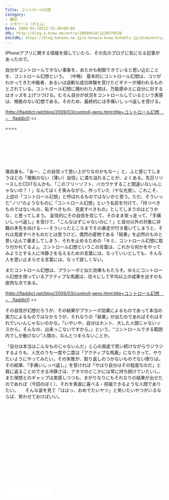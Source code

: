 ```yaml
---
Title: コントロール幻想
Category:
- 雑記
- メモワール（ポエム）
Date: 2009-04-10T22:35:38+09:00
URL: http://blog.a-know.me/entry/20090410/1239370538
EditURL: https://blog.hatena.ne.jp/a-know/a-know.hateblo.jp/atom/entry/12921228815727980120
---
```


iPhoneアプリに関する情報を探していたら、その先のブログに気になる記事があったので。

>>
自分がコントロールできない事象を、あたかも制御できていると思い込むことを、コントロール幻想という。
（中略）
基本的にコントロール幻想は、コツがわかってきた中級者、あるいは過剰な成功体験を受けたビギナーが捕われるものとされている。コントロール幻想に捕われた人間は、万能感ゆえに自分に対するはオッズを上げつづける。むろん自分が状況をコントロールしているという実感は、根拠のない幻想である。そのため、最終的には手痛いしっぺ返しを受ける。

[http://fladdict.net/blog/2009/03/controll-gens.html:title=コントロール幻想　−　fladdict]
<<


====

<script async src="//pagead2.googlesyndication.com/pagead/js/adsbygoogle.js"></script>
<!-- article-top -->
<ins class="adsbygoogle"
     style="display:inline-block;width:728px;height:90px"
     data-ad-client="ca-pub-3463034538369189"
     data-ad-slot="8367620130"></ins>
<script>
(adsbygoogle = window.adsbygoogle || []).push({});
</script>



僕自身も、「あー、この自信って思い上がりなのかもなー」と、ふと感じてしまうほどの「根拠のない（薄い）自信」に満ち溢れることが、よくある。先日リリースしたCDiTなんかも、「このフリーソフト、バカウケすること間違いないんじゃないの？！」なんてほくそ笑みながら、作っていた（ヤな光景）。これこそ、上述の「コントロール幻想」と呼ばれるものではないかと思う。ただ、そういった“ノリ”のようなものに「コントロール幻想」という名前を付けて、「持つべきものではないもの、恥ずべきもの、見直すべきもの」としてしまうのはどうかな、と思ってしまう。
妄信的にその自信を信じて、そのまま突っ走って、「手痛いしっぺ返し」を受けて、「こんなはずじゃないのに！」と自分以外の対象に非難の矛先を向ける−−−そういったところまでその暴走が行き着いてしまうと、それは見直すべきものだとは思うけど。偶然の産物である「結果」を必然のものと思い込んで暴走してしまう、それを止めるための「キミ、コントロール幻想に取り付かれてるよ」。コントロール幻想というこの言葉は、これから何かをやってみようとする人に冷静さを与えるための言葉には、なっていいとしても、そんな人を思い止まらせる言葉には、なって欲しくない。


>>
またコントロール幻想は、プラシーボと似た効果ももたらす。ゆえにコントロール幻想を煩っているアクティブな馬鹿は、往々にして平均以上の成果を出すのも皮肉な点である。

[http://fladdict.net/blog/2009/03/controll-gens.html:title=コントロール幻想　−　fladdict]
<<


その自信が幻想だろうが、その結果がプラシーボ効果によるものであって本当の実力によるものではなかろうが、それなりの「結果」が出たのであればそれはそれでいいんじゃないのかな。「いやいや、自分はホント、大した人間じゃないッスから。そんなの、出来っこないですから。」という、“コントロールできる範囲内でしか動けない”人間の、なんとつまらないことか。

「自分は本当はこんなものじゃないんだ」と心の奥底で思い続けながらウジウジするよりも、人生のうち一度や二度は「アクティブな馬鹿」になりきって、やりたいようにやってみたい。その失敗が、取り返しのつかないものでない限りは。その結果、「手痛いしっぺ返し」を受ければ「やはり自分はその程度なのだ」と我に返ることのできる冷静さは、アタマのどこかには常に持ち続けていたいし、また理想とのギャップは実感しつつも、まがりなりにもそれなりの結果が出せたのであれば（今回のぼく）、それを素直に喜べる・祝福できるような人間でありたい。
　
そんな姿を見て「ははっ、おめでたいヤツ」と笑いたいやつがいるならば、笑わせておけばいい。



<script async src="//pagead2.googlesyndication.com/pagead/js/adsbygoogle.js"></script>
<!-- article-bottom2 -->
<ins class="adsbygoogle"
     style="display:inline-block;width:300px;height:250px"
     data-ad-client="ca-pub-3463034538369189"
     data-ad-slot="5274552934"></ins>
<script>
(adsbygoogle = window.adsbygoogle || []).push({});
</script>


<iframe src="//blog.hatena.ne.jp/a-know/a-know.hateblo.jp/subscribe/iframe" allowtransparency="true" frameborder="0" scrolling="no" width="150" height="28"></iframe>
